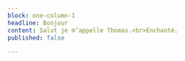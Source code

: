 ```yaml
---
block: one-column-1
headline: Bonjour
content: Salut je m’appelle Thomas.<br>Enchanté.
published: false

---
```

